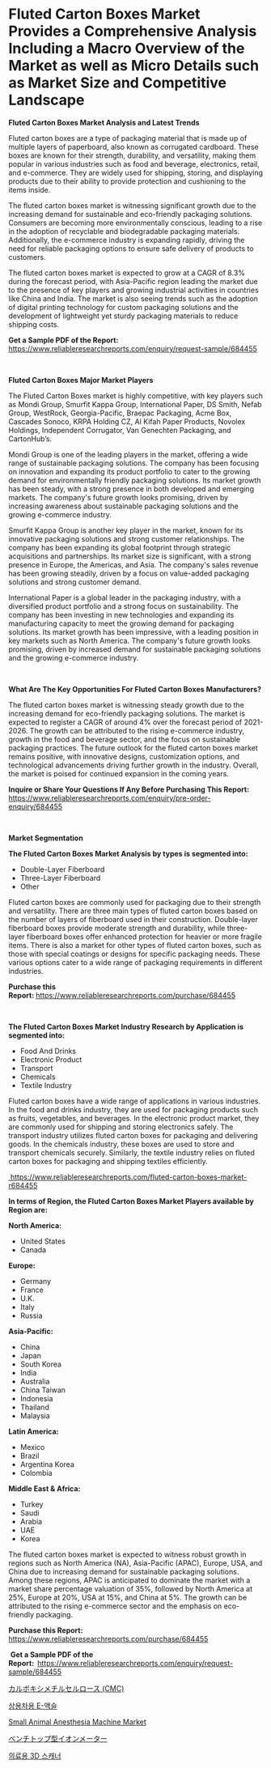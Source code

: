 <p><h1>Fluted Carton Boxes Market Provides a Comprehensive Analysis Including a Macro Overview of the Market as well as Micro Details such as Market Size and Competitive Landscape</h1></p><p><strong>Fluted Carton Boxes Market Analysis and Latest Trends</strong></p>
<p><p>Fluted carton boxes are a type of packaging material that is made up of multiple layers of paperboard, also known as corrugated cardboard. These boxes are known for their strength, durability, and versatility, making them popular in various industries such as food and beverage, electronics, retail, and e-commerce. They are widely used for shipping, storing, and displaying products due to their ability to provide protection and cushioning to the items inside.</p><p>The fluted carton boxes market is witnessing significant growth due to the increasing demand for sustainable and eco-friendly packaging solutions. Consumers are becoming more environmentally conscious, leading to a rise in the adoption of recyclable and biodegradable packaging materials. Additionally, the e-commerce industry is expanding rapidly, driving the need for reliable packaging options to ensure safe delivery of products to customers.</p><p>The fluted carton boxes market is expected to grow at a CAGR of 8.3% during the forecast period, with Asia-Pacific region leading the market due to the presence of key players and growing industrial activities in countries like China and India. The market is also seeing trends such as the adoption of digital printing technology for custom packaging solutions and the development of lightweight yet sturdy packaging materials to reduce shipping costs.</p></p>
<p><strong>Get a Sample PDF of the Report:&nbsp;</strong> <a href="https://www.reliableresearchreports.com/enquiry/request-sample/684455">https://www.reliableresearchreports.com/enquiry/request-sample/684455</a></p>
<p>&nbsp;</p>
<p><strong>Fluted Carton Boxes Major Market Players</strong></p>
<p><p>The Fluted Carton Boxes market is highly competitive, with key players such as Mondi Group, Smurfit Kappa Group, International Paper, DS Smith, Nefab Group, WestRock, Georgia-Pacific, Braepac Packaging, Acme Box, Cascades Sonoco, KRPA Holding CZ, Al Kifah Paper Products, Novolex Holdings, Independent Corrugator, Van Genechten Packaging, and CartonHub’s.</p><p>Mondi Group is one of the leading players in the market, offering a wide range of sustainable packaging solutions. The company has been focusing on innovation and expanding its product portfolio to cater to the growing demand for environmentally friendly packaging solutions. Its market growth has been steady, with a strong presence in both developed and emerging markets. The company's future growth looks promising, driven by increasing awareness about sustainable packaging solutions and the growing e-commerce industry.</p><p>Smurfit Kappa Group is another key player in the market, known for its innovative packaging solutions and strong customer relationships. The company has been expanding its global footprint through strategic acquisitions and partnerships. Its market size is significant, with a strong presence in Europe, the Americas, and Asia. The company's sales revenue has been growing steadily, driven by a focus on value-added packaging solutions and strong customer demand.</p><p>International Paper is a global leader in the packaging industry, with a diversified product portfolio and a strong focus on sustainability. The company has been investing in new technologies and expanding its manufacturing capacity to meet the growing demand for packaging solutions. Its market growth has been impressive, with a leading position in key markets such as North America. The company's future growth looks promising, driven by increased demand for sustainable packaging solutions and the growing e-commerce industry.</p></p>
<p>&nbsp;</p>
<p><strong>What Are The Key Opportunities For Fluted Carton Boxes Manufacturers?</strong></p>
<p><p>The fluted carton boxes market is witnessing steady growth due to the increasing demand for eco-friendly packaging solutions. The market is expected to register a CAGR of around 4% over the forecast period of 2021-2026. The growth can be attributed to the rising e-commerce industry, growth in the food and beverage sector, and the focus on sustainable packaging practices. The future outlook for the fluted carton boxes market remains positive, with innovative designs, customization options, and technological advancements driving further growth in the industry. Overall, the market is poised for continued expansion in the coming years.</p></p>
<p><strong>Inquire or Share Your Questions If Any Before Purchasing This Report:</strong> <a href="https://www.reliableresearchreports.com/enquiry/pre-order-enquiry/684455">https://www.reliableresearchreports.com/enquiry/pre-order-enquiry/684455</a></p>
<p>&nbsp;</p>
<p><strong>Market Segmentation</strong></p>
<p><strong>The Fluted Carton Boxes Market Analysis by types is segmented into:</strong></p>
<p><ul><li>Double-Layer Fiberboard</li><li>Three-Layer Fiberboard</li><li>Other</li></ul></p>
<p><p>Fluted carton boxes are commonly used for packaging due to their strength and versatility. There are three main types of fluted carton boxes based on the number of layers of fiberboard used in their construction. Double-layer fiberboard boxes provide moderate strength and durability, while three-layer fiberboard boxes offer enhanced protection for heavier or more fragile items. There is also a market for other types of fluted carton boxes, such as those with special coatings or designs for specific packaging needs. These various options cater to a wide range of packaging requirements in different industries.</p></p>
<p><strong>Purchase this Report:&nbsp;</strong><a href="https://www.reliableresearchreports.com/purchase/684455">https://www.reliableresearchreports.com/purchase/684455</a></p>
<p>&nbsp;</p>
<p><strong>The Fluted Carton Boxes Market Industry Research by Application is segmented into:</strong></p>
<p><ul><li>Food And Drinks</li><li>Electronic Product</li><li>Transport</li><li>Chemicals</li><li>Textile Industry</li></ul></p>
<p><p>Fluted carton boxes have a wide range of applications in various industries. In the food and drinks industry, they are used for packaging products such as fruits, vegetables, and beverages. In the electronic product market, they are commonly used for shipping and storing electronics safely. The transport industry utilizes fluted carton boxes for packaging and delivering goods. In the chemicals industry, these boxes are used to store and transport chemicals securely. Similarly, the textile industry relies on fluted carton boxes for packaging and shipping textiles efficiently.</p></p>
<p><a href="https://www.reliableresearchreports.com/fluted-carton-boxes-market-r684455">&nbsp;https://www.reliableresearchreports.com/fluted-carton-boxes-market-r684455</a></p>
<p><strong>In terms of Region, the Fluted Carton Boxes Market Players available by Region are:</strong></p>
<p>
    <p> <strong> North America: </strong>
        <ul>
            <li>United States</li>
            <li>Canada</li>
        </ul>
        </p> 
    <p> <strong> Europe: </strong>
        <ul>
            <li>Germany</li>
            <li>France</li>
            <li>U.K.</li>
            <li>Italy</li>
            <li>Russia</li>
        </ul>
        </p> 
    <p> <strong> Asia-Pacific: </strong>
        <ul>
            <li>China</li>
            <li>Japan</li>
            <li>South Korea</li>
            <li>India</li>
            <li>Australia</li>
            <li>China Taiwan</li>
            <li>Indonesia</li>
            <li>Thailand</li>
            <li>Malaysia</li>
        </ul>
        </p> 
    <p> <strong> Latin America: </strong>
        <ul>
            <li>Mexico</li>
            <li>Brazil</li>
            <li>Argentina Korea</li>
            <li>Colombia</li>
        </ul>
        </p> 
    <p> <strong> Middle East & Africa: </strong>
        <ul>
            <li>Turkey</li>
            <li>Saudi</li>
            <li>Arabia</li>
            <li>UAE</li>
            <li>Korea</li>
        </ul>
    </p>
    </p>
<p><p>The fluted carton boxes market is expected to witness robust growth in regions such as North America (NA), Asia-Pacific (APAC), Europe, USA, and China due to increasing demand for sustainable packaging solutions. Among these regions, APAC is anticipated to dominate the market with a market share percentage valuation of 35%, followed by North America at 25%, Europe at 20%, USA at 15%, and China at 5%. The growth can be attributed to the rising e-commerce sector and the emphasis on eco-friendly packaging.</p></p>
<p><strong>Purchase this Report: </strong><a href="https://www.reliableresearchreports.com/purchase/684455">https://www.reliableresearchreports.com/purchase/684455</a></p>
<p>&nbsp;<strong>Get a Sample PDF of the Report:&nbsp;&nbsp;</strong><a href="https://www.reliableresearchreports.com/enquiry/request-sample/684455">https://www.reliableresearchreports.com/enquiry/request-sample/684455</a></p>
<p><strong></strong></p>
<p><p><a href="https://github.com/JaydaWisoky2014/Market-Research-Report-List-1/blob/main/6185818118368.md">カルボキシメチルセルロース (CMC)</a></p><p><a href="https://medium.com/@marchall15/%EC%83%81%EC%97%85%EC%9A%A9-%EC%9E%90%EB%8F%99%EC%B0%A8-%EC%82%B0%EC%97%85%EC%9D%84-%EC%9C%84%ED%95%9C-e-%EC%95%A1%EC%8A%AC%EC%97%90-%EB%8C%80%ED%95%9C-%ED%86%B5%EC%B0%B0-2031%EB%85%84%EA%B9%8C%EC%A7%80%EC%9D%98-%EC%8B%9C%EC%9E%A5-%EC%9E%AC%EC%A0%95-%EC%83%81%ED%83%9C-%EC%8B%9C%EC%9E%A5-%EA%B7%9C%EB%AA%A8-%EB%B0%8F-%EC%88%98%EC%9D%B5-%EB%B6%84%EC%84%9D-8ae9dd184c6d">상용차용 E-액슬</a></p><p><a href="https://github.com/anggakarna133/Market-Research-Report-List-1/blob/main/small-animal-anesthesia-machine-market.md">Small Animal Anesthesia Machine Market</a></p><p><a href="https://medium.com/@xjdqtllf47/%E3%82%B0%E3%83%AD%E3%83%BC%E3%83%90%E3%83%AB%E5%8F%B0%E4%B8%8A%E3%82%A4%E3%82%AA%E3%83%B3%E3%83%A1%E3%83%BC%E3%82%BF%E3%83%BC%E5%B8%82%E5%A0%B4%E3%82%BB%E3%82%AF%E3%82%BF%E3%83%BC-%E7%A8%AE%E9%A1%9E-%E3%82%A2%E3%83%97%E3%83%AA%E3%82%B1%E3%83%BC%E3%82%B7%E3%83%A7%E3%83%B3-%E5%B8%82%E5%A0%B4%E3%83%97%E3%83%AC%E3%82%A4%E3%83%A4%E3%83%BC%E3%81%AE%E6%88%A6%E7%95%A5-%E5%9C%B0%E5%9F%9F%E5%88%A5%E6%88%90%E9%95%B7%E3%81%AE%E6%B4%9E%E5%AF%9F-%E3%81%8A%E3%82%88%E3%81%B3%E5%B0%86%E6%9D%A5%E3%81%AE%E4%BA%88%E6%B8%AC-2024%E5%B9%B4-2031%E5%B9%B4-b990e1299790">ベンチトップ型イオンメーター</a></p><p><a href="https://github.com/jntpkh496620/Market-Research-Report-List-2/blob/main/7295383125817.md">의료용 3D 스캐너</a></p></p>